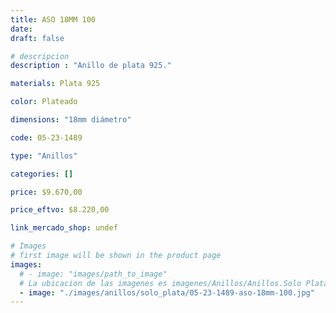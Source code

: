 ```yaml
---
title: ASO 18MM 100
date: 
draft: false

# descripcion
description : "Anillo de plata 925."

materials: Plata 925

color: Plateado

dimensions: "18mm diámetro"

code: 05-23-1489

type: "Anillos"

categories: []

price: $9.670,00

price_eftvo: $8.220,00

link_mercado_shop: undef

# Images
# first image will be shown in the product page
images:
  # - image: "images/path_to_image"
  # La ubicacion de las imagenes es imagenes/Anillos/Anillos.Solo Plata/05-23-1489-aso-18mm-100
  - image: "./images/anillos/solo_plata/05-23-1489-aso-18mm-100.jpg"
---
```

